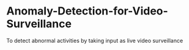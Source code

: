 # Anomaly-Detection-for-Video-Surveillance
To detect abnormal activities by taking input as live video surveillance
